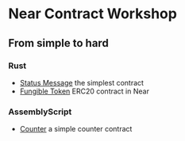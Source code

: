 # Near Contract Workshop

## From simple to hard

### Rust

* [Status Message](status-message-rs/) the simplest contract
* [Fungible Token](ft-rs/) ERC20 contract in Near

### AssemblyScript

* [Counter](counter-as/) a simple counter contract
